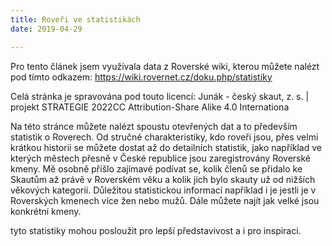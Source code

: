 ```yaml
---
title: Roveři ve statistikách
date: 2019-04-29

---
```

Pro tento článek jsem využívala data z Roverské wiki, kterou můžete nalézt pod tímto odkazem: https://wiki.rovernet.cz/doku.php/statistiky

Celá stránka je spravována pod touto licencí: 
  Junák - český skaut, z. s. | projekt STRATEGIE 2022CC Attribution-Share Alike 4.0 Internationa

Na této stránce můžete nalézt spoustu otevřených dat a to především statistik o Roverech. Od stručné charakteristiky, kdo roveři jsou, přes velmi krátkou historii se můžete dostat až do detailních statistik, jako například ve kterých městech přesně v České republice jsou zaregistrovány Roverské kmeny. Mě osobně přišlo zajímavé podívat se, kolik členů se přidalo ke Skautům až právě v Roverském věku a kolik jich bylo skauty už od nižších věkových kategorií. Důležitou statistickou informací například i je jestli je v Roverských kmenech více žen nebo mužů. Dále můžete najít jak velké jsou konkrétní kmeny. 

tyto statistiky mohou posloužit pro lepší představivost a i pro inspiraci.

